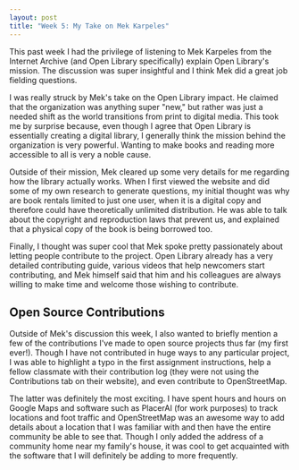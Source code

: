 ```yaml
---
layout: post
title: "Week 5: My Take on Mek Karpeles"
---
```


This past week I had the privilege of listening to Mek Karpeles from the Internet Archive (and Open Library specifically) explain Open Library's mission. The discussion was super insightful and I think Mek did a great job fielding questions. 

<!--more-->

I was really struck by Mek's take on the Open Library impact. He claimed that the organization was anything super "new," but rather was just a needed shift as the world transitions from print to digital media. This took me by surprise because, even though I agree that Open Library is essentially creating a digital library, I generally think the mission behind the organization is very powerful. Wanting to make books and reading more accessible to all is very a noble cause. 

Outside of their mission, Mek cleared up some very details for me regarding how the library actually works. When I first viewed the website and did some of my own research to generate questions, my initial thought was why are book rentals limited to just one user, when it is a digital copy and therefore could have theoretically unlimited distribution. He was able to talk about the copyright and reproduction laws that prevent us, and explained that a physical copy of the book is being borrowed too. 

Finally, I thought was super cool that Mek spoke pretty passionately about letting people contribute to the project. Open Library already has a very detailed contributing guide, various videos that help newcomers start contributing, and Mek himself said that him and his colleagues are always willing to make time and welcome those wishing to contribute. 

## Open Source Contributions

Outside of Mek's discussion this week, I also wanted to briefly mention a few of the contributions I've made to open source projects thus far (my first ever!). Though I have not contributed in huge ways to any particular project, I was able to highlight a typo in the first assignment instructions, help a fellow classmate with their contribution log (they were not using the Contributions tab on their website), and even contribute to OpenStreetMap. 

The latter was definitely the most exciting. I have spent hours and hours on Google Maps and software such as PlacerAI (for work purposes) to track locations and foot traffic and OpenStreetMap was an awesome way to add details about a location that I was familiar with and then have the entire community be able to see that. Though I only added the address of a community home near my family's house, it was cool to get acquainted with the software that I will definitely be adding to more frequently. 